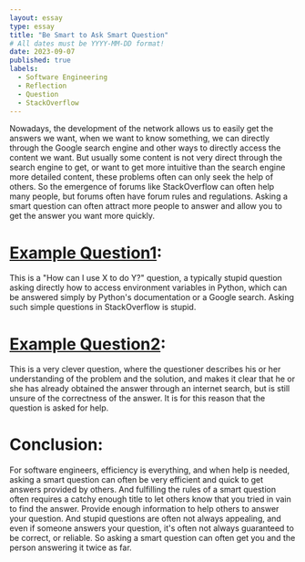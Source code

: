 ```yaml
---
layout: essay
type: essay
title: "Be Smart to Ask Smart Question"
# All dates must be YYYY-MM-DD format!
date: 2023-09-07
published: true
labels:
  - Software Engineering
  - Reflection
  - Question
  - StackOverflow
---
```


Nowadays, the development of the network allows us to easily get the answers we want, when we want to know something, we can directly through the Google search engine and other ways to directly access the content we want. But usually some content is not very direct through the search engine to get, or want to get more intuitive than the search engine more detailed content, these problems often can only seek the help of others. So the emergence of forums like StackOverflow can often help many people, but forums often have forum rules and regulations. Asking a smart question can often attract more people to answer and allow you to get the answer you want more quickly.

# [Example Question1](https://stackoverflow.com/questions/4906977/how-can-i-access-environment-variables-in-python):
This is a "How can I use X to do Y?" question, a typically stupid question asking directly how to access environment variables in Python, which can be answered simply by Python's documentation or a Google search. Asking such simple questions in StackOverflow is stupid.

# [Example Question2](https://stackoverflow.com/questions/105034/how-do-i-create-a-guid-uuid):
This is a very clever question, where the questioner describes his or her understanding of the problem and the solution, and makes it clear that he or she has already obtained the answer through an internet search, but is still unsure of the correctness of the answer. It is for this reason that the question is asked for help.

# Conclusion:
For software engineers, efficiency is everything, and when help is needed, asking a smart question can often be very efficient and quick to get answers provided by others. And fulfilling the rules of a smart question often requires a catchy enough title to let others know that you tried in vain to find the answer. Provide enough information to help others to answer your question. And stupid questions are often not always appealing, and even if someone answers your question, it's often not always guaranteed to be correct, or reliable. So asking a smart question can often get you and the person answering it twice as far.
